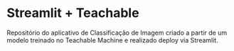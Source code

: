 # Streamlit + Teachable

Repositório do aplicativo de Classificação de Imagem criado a partir de um modelo treinado no Teachable Machine e realizado deploy via Streamlit.
